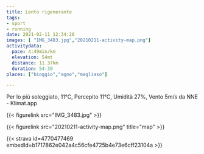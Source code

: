 ```yaml
---
title: Lento rigenerante 
tags:
- sport
- running
date: 2021-02-11 12:34:20
images: [ "IMG_3483.jpg","20210211-activity-map.png"]
activitydata:
  pace: 4:49min/km
  elevation: 54mt
  distance: 11.37km
  duration: 54:39
places: ["bioggio","agno","magliaso"]

---
```


Per lo più soleggiato, 11°C, Percepito 11°C, Umidità 27%, Vento 5m/s da NNE - Klimat.app

{{< figurelink src="IMG_3483.jpg" >}}

{{< figurelink src="20210211-activity-map.png" title="map" >}}


{{< strava id=4770477469 embedId=b1717862e042a4c56cfe4725b4e73e6cff23104a >}}
